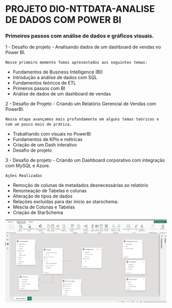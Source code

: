 # PROJETO DIO-NTTDATA-ANALISE DE DADOS COM POWER BI

### Primeiros passos com análise de dados e gráficos visuais.
1 - Desafio de projeto  - Analisando dados de um dashboard de vendas no Power BI.

    Nesse primeiro momento fomos apresentados aos seguintes temas:
* Fundamentos de Business Intelligence (BI)
* Introdução a análise de dados com SQL
* Fundamentos teóricos de ETL
* Primeiros passos com BI
* Análise de dados de um dashboard de vendas

2 - Desafio de Projeto - Criando um Relatório Gerencial de Vendas com PowerBI.

    Nessa etapa avançamos mais profundamente em alguns temas teóricos e com um pouco mais de prática. 

* Trabalhando com visuais no PowerBi
* Fundamentos de KPIs e métricas
* Criação de um Dash interativo
* Desafio de projeto
  
3 - Desafio de projeto  - Criando um Dashboard corporativo com integração com MySQL e Azure.

    Ações Realizadas

* Remoção de colunas de metadados desnecessárias ao relatório
* Renomeação de Tabelas e colunas 
* Alteração de tipos de dados
* Relações excluídas para dar inicio ao starschema.
* Mescla de Colunas e Tabelas
* Criação de StarSchema
  
 ![StarSchema](/Modulo%203/StarSchema.png)